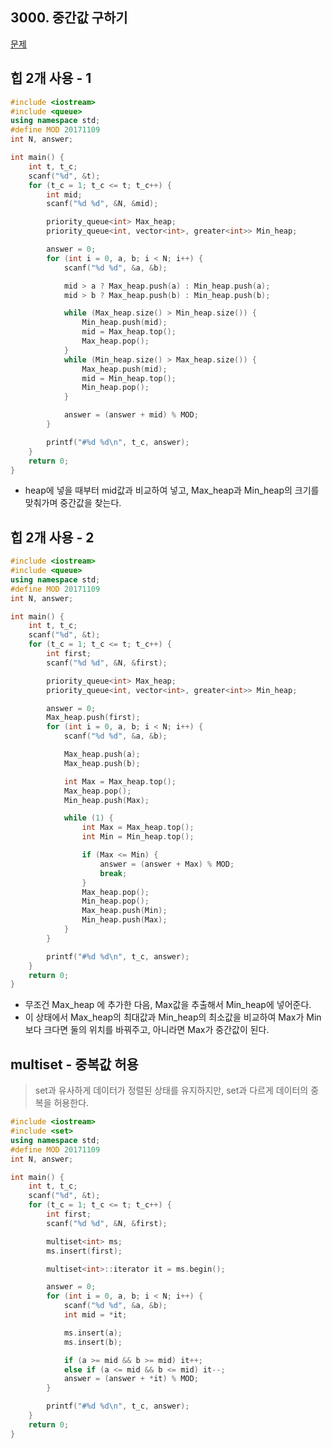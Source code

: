## 3000. 중간값 구하기

[문제](https://swexpertacademy.com/main/code/problem/problemDetail.do?contestProbId=AV-fO0s6ARoDFAXT)



## 힙 2개 사용 - 1

```c++
#include <iostream>
#include <queue>
using namespace std;
#define MOD 20171109
int N, answer;

int main() {
	int t, t_c;
	scanf("%d", &t);
	for (t_c = 1; t_c <= t; t_c++) {
		int mid;
		scanf("%d %d", &N, &mid);

		priority_queue<int> Max_heap;
		priority_queue<int, vector<int>, greater<int>> Min_heap;

		answer = 0;
		for (int i = 0, a, b; i < N; i++) {
			scanf("%d %d", &a, &b);

			mid > a ? Max_heap.push(a) : Min_heap.push(a);
			mid > b ? Max_heap.push(b) : Min_heap.push(b);

			while (Max_heap.size() > Min_heap.size()) {
				Min_heap.push(mid);
				mid = Max_heap.top();
				Max_heap.pop();
			}
			while (Min_heap.size() > Max_heap.size()) {
				Max_heap.push(mid);
				mid = Min_heap.top();
				Min_heap.pop();
			}

			answer = (answer + mid) % MOD;
		}

		printf("#%d %d\n", t_c, answer);
	}
	return 0;
}
```

- heap에 넣을 때부터 mid값과 비교하여 넣고, Max_heap과 Min_heap의 크기를 맞춰가며 중간값을 찾는다.

## 힙 2개 사용 - 2

```c++
#include <iostream>
#include <queue>
using namespace std;
#define MOD 20171109
int N, answer;

int main() {
	int t, t_c;
	scanf("%d", &t);
	for (t_c = 1; t_c <= t; t_c++) {
		int first;
		scanf("%d %d", &N, &first);

		priority_queue<int> Max_heap;
		priority_queue<int, vector<int>, greater<int>> Min_heap;

		answer = 0;
		Max_heap.push(first);
		for (int i = 0, a, b; i < N; i++) {
			scanf("%d %d", &a, &b);

			Max_heap.push(a);
			Max_heap.push(b);

			int Max = Max_heap.top();
			Max_heap.pop();
			Min_heap.push(Max);

			while (1) {
				int Max = Max_heap.top();
				int Min = Min_heap.top();

				if (Max <= Min) {
					answer = (answer + Max) % MOD;
					break;
				}
				Max_heap.pop();
				Min_heap.pop();
				Max_heap.push(Min);
				Min_heap.push(Max);				
			}			
		}

		printf("#%d %d\n", t_c, answer);
	}
	return 0;
}
```

- 무조건 Max_heap 에 추가한 다음, Max값을 추출해서 Min_heap에 넣어준다.
- 이 상태에서 Max_heap의 최대값과 Min_heap의 최소값을 비교하여 Max가 Min보다 크다면 둘의 위치를 바꿔주고, 아니라면 Max가 중간값이 된다.

## multiset - 중복값 허용

> set과 유사하게 데이터가 정렬된 상태를 유지하지만, set과 다르게 데이터의 중복을 허용한다.

```c++
#include <iostream>
#include <set>
using namespace std;
#define MOD 20171109
int N, answer;

int main() {
	int t, t_c;
	scanf("%d", &t);
	for (t_c = 1; t_c <= t; t_c++) {
		int first;
		scanf("%d %d", &N, &first);

		multiset<int> ms;
		ms.insert(first);

		multiset<int>::iterator it = ms.begin();

		answer = 0;
		for (int i = 0, a, b; i < N; i++) {
			scanf("%d %d", &a, &b);
			int mid = *it;

			ms.insert(a);
			ms.insert(b);

			if (a >= mid && b >= mid) it++;
			else if (a <= mid && b <= mid) it--;
			answer = (answer + *it) % MOD;
		}		

		printf("#%d %d\n", t_c, answer);
	}
	return 0;
}
```

